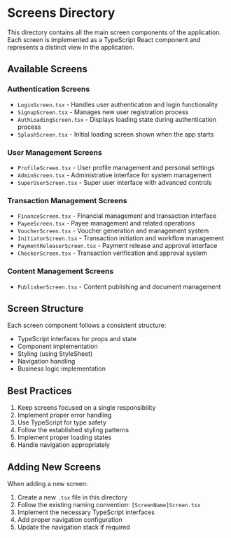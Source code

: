 # Screens Directory

This directory contains all the main screen components of the application. Each screen is implemented as a TypeScript React component and represents a distinct view in the application.

## Available Screens

### Authentication Screens
- `LoginScreen.tsx` - Handles user authentication and login functionality
- `SignupScreen.tsx` - Manages new user registration process
- `AuthLoadingScreen.tsx` - Displays loading state during authentication process
- `SplashScreen.tsx` - Initial loading screen shown when the app starts

### User Management Screens
- `ProfileScreen.tsx` - User profile management and personal settings
- `AdminScreen.tsx` - Administrative interface for system management
- `SuperUserScreen.tsx` - Super user interface with advanced controls

### Transaction Management Screens
- `FinanceScreen.tsx` - Financial management and transaction interface
- `PayeeScreen.tsx` - Payee management and related operations
- `VoucherScreen.tsx` - Voucher generation and management system
- `InitiatorScreen.tsx` - Transaction initiation and workflow management
- `PaymentReleaserScreen.tsx` - Payment release and approval interface
- `CheckerScreen.tsx` - Transaction verification and approval system

### Content Management Screens
- `PublisherScreen.tsx` - Content publishing and document management

## Screen Structure

Each screen component follows a consistent structure:
- TypeScript interfaces for props and state
- Component implementation
- Styling (using StyleSheet)
- Navigation handling
- Business logic implementation

## Best Practices

1. Keep screens focused on a single responsibility
2. Implement proper error handling
3. Use TypeScript for type safety
4. Follow the established styling patterns
5. Implement proper loading states
6. Handle navigation appropriately

## Adding New Screens

When adding a new screen:
1. Create a new `.tsx` file in this directory
2. Follow the existing naming convention: `[ScreenName]Screen.tsx`
3. Implement the necessary TypeScript interfaces
4. Add proper navigation configuration
5. Update the navigation stack if required 